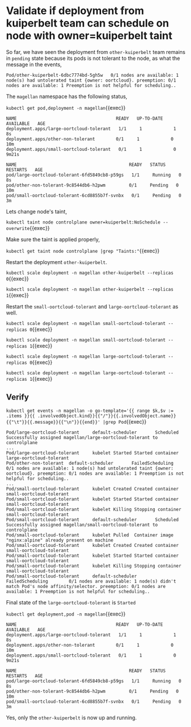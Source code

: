 # Validate if deployment from kuiperbelt team can schedule on node with owner=kuiperbelt taint

So far, we have seen the deployment from `other-kuiperbelt` team remains in `pending` state because its pods is not tolerant to the node, as what the message in the events,

```text
Pod/other-kuiperbelt-6dbc7774bd-5gh5w   0/1 nodes are available: 1 node(s) had untolerated taint {owner: oortcloud}. preemption: 0/1 nodes are available: 1 Preemption is not helpful for scheduling..
```

The `magellan` namespace has the following status,

`kubectl get pod,deployment -n magellan`{{exec}}

```text
NAME                                      READY   UP-TO-DATE   AVAILABLE   AGE
deployment.apps/large-oortcloud-tolerant   1/1     1            1           8s
deployment.apps/other-non-tolerant        0/1     1            0           10m
deployment.apps/small-oortcloud-tolerant   0/1     1            0           9m21s

NAME                                           READY   STATUS    RESTARTS   AGE
pod/large-oortcloud-tolerant-6fd5849cb8-p59gs   1/1     Running   0          8s
pod/other-non-tolerant-9c8544db6-h2pwm         0/1     Pending   0          10m
pod/small-oortcloud-tolerant-6cd8855b7f-svnbx   0/1     Pending   0          3m

```

Lets change node's taint,

`kubectl taint node controlplane owner=kuiperbelt:NoSchedule --overwrite`{{exec}}

Make sure the taint is applied properly,

`kubectl get taint node controlplane |grep "Taints:"`{{exec}}

Restart the deployment `other-kuiperbelt`.

`kubectl scale deployment -n magellan other-kuiperbelt --replicas 0`{{exec}}

`kubectl scale deployment -n magellan other-kuiperbelt --replicas 1`{{exec}}

Restart the `small-oortcloud-tolerant` and `large-oortcloud-tolerant` as well.

`kubectl scale deployment -n magellan small-oortcloud-tolerant --replicas 0`{{exec}}

`kubectl scale deployment -n magellan small-oortcloud-tolerant --replicas 1`{{exec}}

`kubectl scale deployment -n magellan large-oortcloud-tolerant --replicas 0`{{exec}}

`kubectl scale deployment -n magellan large-oortcloud-tolerant --replicas 1`{{exec}}

## Verify

`kubectl get events -n magellan -o go-template='{{ range $k,$v := .items }}{{ .involvedObject.kind}}{{"/"}}{{.involvedObject.name}}{{"\t"}}{{.message}}{{"\n"}}{{end}}' |grep Pod`{{exec}}

```text
Pod/large-oortcloud-tolerant     default-scheduler       Scheduled       Successfully assigned magellan/large-oortcloud-tolerant to controlplane
...
Pod/large-oortcloud-tolerant     kubelet Started Started container large-oortcloud-tolerant
Pod/other-non-tolerant  default-scheduler       FailedScheduling        0/1 nodes are available: 1 node(s) had untolerated taint {owner: oortcloud}. preemption: 0/1 nodes are available: 1 Preemption is not helpful for scheduling..
...
Pod/small-oortcloud-tolerant     kubelet Created Created container small-oortcloud-tolerant
Pod/small-oortcloud-tolerant     kubelet Started Started container small-oortcloud-tolerant
Pod/small-oortcloud-tolerant     kubelet Killing Stopping container small-oortcloud-tolerant
Pod/small-oortcloud-tolerant     default-scheduler       Scheduled       Successfully assigned magellan/small-oortcloud-tolerant to controlplane
Pod/small-oortcloud-tolerant     kubelet Pulled  Container image "nginx:alpine" already present on machine
Pod/small-oortcloud-tolerant     kubelet Created Created container small-oortcloud-tolerant
Pod/small-oortcloud-tolerant     kubelet Started Started container small-oortcloud-tolerant
Pod/small-oortcloud-tolerant     kubelet Killing Stopping container small-oortcloud-tolerant
Pod/small-oortcloud-tolerant     default-scheduler       FailedScheduling        0/1 nodes are available: 1 node(s) didn't match Pod's node affinity/selector. preemption: 0/1 nodes are available: 1 Preemption is not helpful for scheduling..
```

Final state of the `large-oortcloud-tolerant` is `Started`

`kubectl get deployment,pod -n magellan`{{exec}}

```text
NAME                                      READY   UP-TO-DATE   AVAILABLE   AGE
deployment.apps/large-oortcloud-tolerant   1/1     1            1           8s
deployment.apps/other-non-tolerant        0/1     1            0           10m
deployment.apps/small-oortcloud-tolerant   0/1     1            0           9m21s

NAME                                           READY   STATUS    RESTARTS   AGE
pod/large-oortcloud-tolerant-6fd5849cb8-p59gs   1/1     Running   0          8s
pod/other-non-tolerant-9c8544db6-h2pwm         0/1     Pending   0          10m
pod/small-oortcloud-tolerant-6cd8855b7f-svnbx   0/1     Pending   0          3m
```

Yes, only the `other-kuiperbelt` is now up and running.
